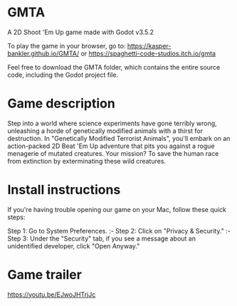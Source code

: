 # GMTA
A 2D Shoot 'Em Up game made with Godot v3.5.2

To play the game in your browser, go to: https://kasper-bankler.github.io/GMTA/ or https://spaghetti-code-studios.itch.io/gmta

Feel free to download the GMTA folder, which contains the entire source code, including the Godot project file.

# Game description
Step into a world where science experiments have gone terribly wrong, unleashing a horde of genetically modified animals with a thirst for destruction. In "Genetically Modified Terrorist Animals", you'll embark on an action-packed 2D Beat 'Em Up adventure that pits you against a rogue menagerie of mutated creatures. Your mission? To save the human race from extinction by exterminating these wild creatures.

# Install instructions
If you're having trouble opening our game on your Mac, follow these quick steps:

Step 1: Go to System Preferences.  :-
Step 2: Click on "Privacy & Security."  :-
Step 3: Under the "Security" tab, if you see a message about an unidentified developer, click "Open Anyway."

# Game trailer
https://youtu.be/EJwoJHTrjJc
